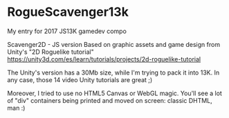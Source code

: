 # RogueScavenger13k
My entry for 2017 JS13K gamedev compo

Scavenger2D - JS version Based on graphic assets and game design from Unity's "2D Roguelike tutorial" 
https://unity3d.com/es/learn/tutorials/projects/2d-roguelike-tutorial

The Unity's version has a 30Mb size, while I'm trying to pack it into 13K. 
In any case, those 14 video Unity tutorials are great ;)

Moreover, I tried to use no HTML5 Canvas or WebGL magic.
You'll see a lot of "div" containers being printed and moved on screen: classic DHTML, man :)
